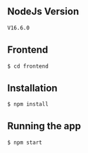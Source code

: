 ## NodeJs Version
```bash
V16.6.0
```


## Frontend
```bash
$ cd frontend
```
## Installation

```bash
$ npm install
```

## Running the app

```bash
$ npm start
```
